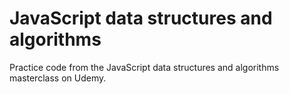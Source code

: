 # JavaScript data structures and algorithms
Practice code from the JavaScript data structures and algorithms masterclass on Udemy.
